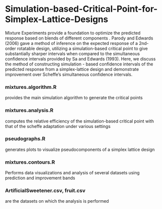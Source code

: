 # Simulation-based-Critical-Point-for-Simplex-Lattice-Designs

Mixture Experiments provide a foundation to optimize the predicted response based on blends of different components . Parody and Edwards (2006) gave a method of inference on the expected response of a 2nd-order rotatable design, utilizing a simulation-based critical point to give substantially sharper intervals when compared to the simultaneous confidence intervals provided by Sa and Edwards (1993). Here, we discuss the method of constructing simulation - based confidence intervals of the predicted response from a simplex-lattice design and demonstrate improvement over Scheffe’s simultaneous confidence intervals.

### mixtures.algorithm.R 
provides the main simulation algorithm to generate the critical points

### mixtures.analysis.R 
computes the relative efficiency of the simulation-based critical point with that of the scheffe adaptation under various settings

### pseudographs.R 
generates plots to visualize pseudocomponents of a simplex lattice design

### mixtures.contours.R 
Performs data visualizations and analysis of several datasets using prediction and improvement bands 

### ArtificialSweetener.csv, fruit.csv 
are the datasets on which the analysis is performed